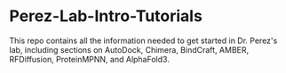 # Perez-Lab-Intro-Tutorials
This repo contains all the information needed to get started in Dr. Perez's lab, including sections on AutoDock, Chimera, BindCraft, AMBER, RFDiffusion, ProteinMPNN, and AlphaFold3.
